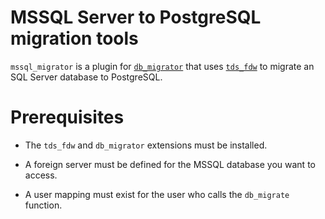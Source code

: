 # MSSQL Server to PostgreSQL migration tools

`mssql_migrator` is a plugin for [`db_migrator`][migrator] that uses
[`tds_fdw`][tds_fdw] to migrate an SQL Server database to PostgreSQL.

[migrator]: https://github.com/cybertec-postgresql/db_migrator
[tds_fdw]: https://github.com/tds-fdw/tds_fdw

# Prerequisites

- The `tds_fdw` and `db_migrator` extensions must be installed.

- A foreign server must be defined for the MSSQL database you want to access.

- A user mapping must exist for the user who calls the `db_migrate` function.